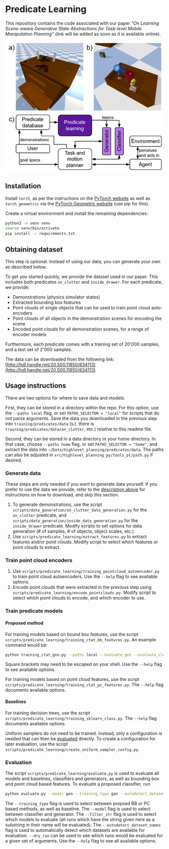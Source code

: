 # Predicate Learning

This repository contains the code associated with our paper *"On Learning Scene-aware Generative State Abstractions for Task-level Mobile Manipulation Planning"* (link will be added as soon as it is available online).

![](data/figures/title_figure_v0.png)

## Installation

Install `torch`, as per the instructions on the [PyTorch website](https://pytorch.org/get-started/locally/) as well as `torch_geometric` via the [PyTorch Geometric website](https://pytorch-geometric.readthedocs.io/en/latest/install/installation.html) (use pip for this).

Create a virtual environment and install the remaining dependencies:

```bash
python3 -m venv venv
source venv/bin/activate
pip install -r requirements.txt
``` 

## Obtaining dataset

This step is optional. Instead of using our data, you can generate your own as described below.

To get you started quickly, we provide the dataset used in our paper. This includes both predicates `on_clutter` and `inside_drawer`. For each predicate, we provide:

- Demonstrations (physics simulator states)
- Extracted bounding box features
- Point clouds of single objects that can be used to train point cloud auto-encoders
- Point clouds of all objects in the demonstration scenes for encoding the scene
- Encoded point clouds for all demonstration scenes, for a range of encoder models

Furthermore, each predicate comes with a training set of 20'000 samples, and a test set of 2'000 samples.

The data can be downloaded from the following link: [http://hdl.handle.net/20.500.11850/634113](http://hdl.handle.net/20.500.11850/634113)

## Usage instructions

There are two options for where to save data and models.

First, they can be stored in a directory within the repo. For this option, use the `--paths local` flag, or set `PATHS_SELECTOR = "local"` for scripts that do not parse arguments. Save the data you downloaded in the previous step into `training/predicates/data` (s.t. there is `training/predicates/data/on_clutter`, etc.) relative to this readme file.

Second, they can be stored in a data directory in your home directory. In that case, choose `--paths home` flag, or set `PATHS_SELECTOR = "home"`, and extract the data into `~/Data/highlevel_planning/predicates/data`. The paths can also be adjusted in `src/highlevel_planning_py/tools_pl/path.py` if desired.

### Generate data

These steps are only needed if you want to generate data yourself. If you prefer to use the data we provide, refer to the [description above](#obtaining-dataset) for instructions on how to download, and skip this section.

1. To generate demonstrations, use the script `scripts/data_generation/on_clutter_data_generation.py` for the `on_clutter` predicate, and `scripts/data_generation/inside_data_generation.py` for the `inside_drawer` predicate. Modify scripts to set options for data generation (# of samples, # of objects, object scales, etc.).
2. Use `scripts/predicate_learning/extract_features.py` to extract features and/or point clouds. Modify script to select which features or point clouds to extract.

### Train point cloud encoders

1. Use `scripts/predicate_learning/training_pointcloud_autoencoder.py` to train point cloud autoencoders. Use the `--help` flag to see available options.
2. Encode point clouds that were extracted in the previous step using `scripts/predicate_learning/encode_pointclouds.py`. Modify script to select which point clouds to encode, and which encoder to use.

### Train predicate models

#### Proposed method

For training models based on bound box features, use the script `scripts/predicate_learning/training_ctat_bb_features.py`. An example command would be:

```bash
python training_ctat_gnn.py --paths local --evaluate_gen --evaluate_class --predicate_name on_clutter --dataset_id 220831-175353_demonstrations_features --random_seed 12 --num_class_it 30000 --num_adversarial_it 30000 --batch_size 16 --learning_rate 0.001 --feature_version v1 --gen_loss_components disc --data_normalization_class first_arg --data_normalization_disc_gen first_arg --gen_normalize_output False --dataset_size -1 hybrid --model_version v2 --include_surrounding True --scene_encoding_dim 16 --class_encoder_type mlp --class_encoder_layers [64,32] --class_main_net_layers [64,32] --disc_encoder_type mlp --disc_encoder_layers [] --disc_main_net_layers [64,32,12] --gen_encoder_type mlp --gen_encoder_layers [64,32] --gen_main_net_layers [12,12]
```

Square brackets may need to be escaped on your shell. Use the `--help` flag to see available options.

For training models based on point cloud features, use the script `scripts/predicate_learning/training_ctat_pc_features.py`. The `--help` flag documents available options.

#### Baselines

For training decision trees, use the script `scripts/predicate_learning/training_sklearn_class.py`. The `--help` flag documents available options.

Uniform samplers do not need to be trained. Instead, only a configuration is needed that can then be [evaluated](#evaluation) directly. To create a configuration for later evaluation, use the script `scripts/predicate_learning/create_uniform_sampler_config.py`.

### Evaluation

The script `scripts/predicate_learning/evaluate.py` is used to evaluate all models and baselines, classifiers and generators, as well as bounding box and point cloud based features. To evaluate a proposed classifier, run

```bash
python evaluate.py --model gen --training_type gan --autodetect_dataset_names --filter_str 230818_100813
```

The `--training_type` flag is used to select between propsed BB or PC based methods, as well as baseline. The `--model` flag is used to select between classifier and generator. The `--filter_str` flag is used to select which models to evaluate (all runs which have the string given here as a substring in their name will be evaluated). The `--autodetect_dataset_names` flag is used to automatically detect which datasets are available for evaluation. `--dry_run` can be used to see which runs would be evaluated for a given set of arguments. Use the `--help` flag to see all available options.

